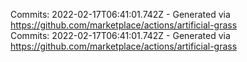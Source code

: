 Commits: 2022-02-17T06:41:01.742Z - Generated via https://github.com/marketplace/actions/artificial-grass
<br>
Commits: 2022-02-17T06:41:01.742Z - Generated via https://github.com/marketplace/actions/artificial-grass
<br>

